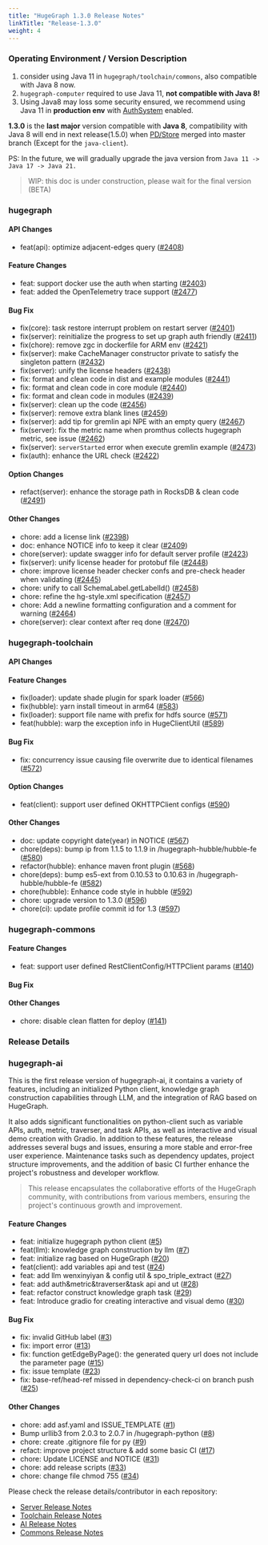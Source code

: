 ```yaml
---
title: "HugeGraph 1.3.0 Release Notes"
linkTitle: "Release-1.3.0"
weight: 4
---
```


### Operating Environment / Version Description

1. consider using Java 11 in `hugegraph/toolchain/commons`, also compatible with Java 8 now.
2. `hugegraph-computer` required to use Java 11, **not compatible with Java 8!**
3. Using Java8 may loss some security ensured, we recommend using Java 11 in **production env** with [AuthSystem](/docs/config/config-authentication/) enabled.

**1.3.0** is the **last major** version compatible with **Java 8**, compatibility with Java 8 will end in 
next release(1.5.0) when [PD/Store](https://github.com/apache/hugegraph/issues/2265) merged into 
master branch (Except for the `java-client`).

PS: In the future, we will gradually upgrade the java version from `Java 11 -> Java 17 -> Java 21.`

> WIP: this doc is under construction, please wait for the final version (BETA) 

### hugegraph

#### API Changes

* feat(api): optimize adjacent-edges query ([#2408](https://github.com/apache/incubator-hugegraph/pull/2408))

#### Feature Changes

- feat: support docker use the auth when starting ([#2403](https://github.com/apache/incubator-hugegraph/pull/2403))
- feat: added the OpenTelemetry trace support ([#2477](https://github.com/apache/incubator-hugegraph/pull/2477))

#### Bug Fix

- fix(core): task restore interrupt problem on restart server ([#2401](https://github.com/apache/incubator-hugegraph/pull/2401))
- fix(server): reinitialize the progress to set up graph auth friendly ([#2411](https://github.com/apache/incubator-hugegraph/pull/2411))
- fix(chore): remove zgc in dockerfile for ARM env ([#2421](https://github.com/apache/incubator-hugegraph/pull/2421))
- fix(server): make CacheManager constructor private to satisfy the singleton pattern ([#2432](https://github.com/apache/incubator-hugegraph/pull/2432))
- fix(server): unify the license headers ([#2438](https://github.com/apache/incubator-hugegraph/pull/2438))
- fix: format and clean code in dist and example modules ([#2441](https://github.com/apache/incubator-hugegraph/pull/2441))
- fix: format and clean code in core module ([#2440](https://github.com/apache/incubator-hugegraph/pull/2440))
- fix: format and clean code in modules ([#2439](https://github.com/apache/incubator-hugegraph/pull/2439))
- fix(server): clean up the code ([#2456](https://github.com/apache/incubator-hugegraph/pull/2456))
- fix(server): remove extra blank lines ([#2459](https://github.com/apache/incubator-hugegraph/pull/2459))
- fix(server): add tip for gremlin api NPE with an empty query ([#2467](https://github.com/apache/incubator-hugegraph/pull/2467))
- fix(server): fix the metric name when promthus collects hugegraph metric, see issue ([#2462](https://github.com/apache/incubator-hugegraph/pull/2462))
- fix(server): `serverStarted` error when execute gremlin example ([#2473](https://github.com/apache/incubator-hugegraph/pull/2473))
- fix(auth): enhance the URL check ([#2422](https://github.com/apache/incubator-hugegraph/pull/2422))

#### Option Changes

* refact(server): enhance the storage path in RocksDB & clean code ([#2491](https://github.com/apache/incubator-hugegraph/pull/2491))

#### Other Changes

- chore: add a license link ([#2398](https://github.com/apache/incubator-hugegraph/pull/2398))
- doc: enhance NOTICE info to keep it clear ([#2409](https://github.com/apache/incubator-hugegraph/pull/2409))
- chore(server): update swagger info for default server profile ([#2423](https://github.com/apache/incubator-hugegraph/pull/2423))
- fix(server): unify license header for protobuf file ([#2448](https://github.com/apache/incubator-hugegraph/pull/2448))
- chore: improve license header checker confs and pre-check header when validating ([#2445](https://github.com/apache/incubator-hugegraph/pull/2445))
- chore: unify to call SchemaLabel.getLabelId() ([#2458](https://github.com/apache/incubator-hugegraph/pull/2458))
- chore: refine the hg-style.xml specification ([#2457](https://github.com/apache/incubator-hugegraph/pull/2457))
- chore: Add a newline formatting configuration and a comment for warning ([#2464](https://github.com/apache/incubator-hugegraph/pull/2464))
- chore(server): clear context after req done ([#2470](https://github.com/apache/incubator-hugegraph/pull/2470))

### hugegraph-toolchain

#### API Changes

#### Feature Changes

* fix(loader): update shade plugin for spark loader ([#566](https://github.com/apache/incubator-hugegraph-toolchain/pull/566))
* fix(hubble): yarn install timeout in arm64 ([#583](https://github.com/apache/incubator-hugegraph-toolchain/pull/583))
* fix(loader): support file name with prefix for hdfs source ([#571](https://github.com/apache/incubator-hugegraph-toolchain/pull/571))
* feat(hubble): warp the exception info in HugeClientUtil ([#589](https://github.com/apache/incubator-hugegraph-toolchain/pull/589))

#### Bug Fix

* fix: concurrency issue causing file overwrite due to identical filenames ([#572](https://github.com/apache/incubator-hugegraph-toolchain/pull/572))

#### Option Changes

* feat(client): support user defined OKHTTPClient configs ([#590](https://github.com/apache/incubator-hugegraph-toolchain/pull/590)) 

#### Other Changes

* doc: update copyright date(year) in NOTICE ([#567](https://github.com/apache/incubator-hugegraph-toolchain/pull/567))
* chore(deps): bump ip from 1.1.5 to 1.1.9 in /hugegraph-hubble/hubble-fe ([#580](https://github.com/apache/incubator-hugegraph-toolchain/pull/580))
* refactor(hubble): enhance maven front plugin ([#568](https://github.com/apache/incubator-hugegraph-toolchain/pull/568))
* chore(deps): bump es5-ext from 0.10.53 to 0.10.63 in /hugegraph-hubble/hubble-fe ([#582](https://github.com/apache/incubator-hugegraph-toolchain/pull/582))
* chore(hubble): Enhance code style in hubble ([#592](https://github.com/apache/incubator-hugegraph-toolchain/pull/592))
* chore: upgrade version to 1.3.0 ([#596](https://github.com/apache/incubator-hugegraph-toolchain/pull/596))
* chore(ci): update profile commit id for 1.3 ([#597](https://github.com/apache/incubator-hugegraph-toolchain/pull/597))

### hugegraph-commons

#### Feature Changes

* feat: support user defined RestClientConfig/HTTPClient params ([#140](https://github.com/apache/incubator-hugegraph-commons/pull/140))

#### Bug Fix

#### Other Changes

* chore: disable clean flatten for deploy ([#141](https://github.com/apache/incubator-hugegraph-commons/pull/141))

### Release Details

### hugegraph-ai


This is the first release version of hugegraph-ai, it contains a variety of features, including 
an initialized Python client, knowledge graph construction capabilities through LLM, and the integration 
of RAG based on HugeGraph. 

It also adds significant functionalities on python-client such as variable APIs, 
auth, metric, traverser, and task APIs, as well as interactive and visual demo creation with Gradio.
In addition to these features, the release addresses several bugs and issues, ensuring a more stable 
and error-free user experience. Maintenance tasks such as dependency updates, project structure improvements, 
and the addition of basic CI further enhance the project's robustness and developer workflow.

> This release encapsulates the collaborative efforts of the HugeGraph community, with contributions 
> from various members, ensuring the project's continuous growth and improvement.


#### Feature Changes

* feat: initialize hugegraph python client ([#5](https://github.com/apache/incubator-hugegraph-ai/pull/5))
* feat(llm): knowledge graph construction by llm ([#7](https://github.com/apache/incubator-hugegraph-ai/pull/7))
* feat: initialize rag based on HugeGraph ([#20](https://github.com/apache/incubator-hugegraph-ai/pull/20))
* feat(client): add variables api and test ([#24](https://github.com/apache/incubator-hugegraph-ai/pull/24))
* feat: add llm wenxinyiyan & config util & spo_triple_extract ([#27](https://github.com/apache/incubator-hugegraph-ai/pull/27))
* feat: add auth&metric&traverser&task api and ut ([#28](https://github.com/apache/incubator-hugegraph-ai/pull/28))
* feat: refactor construct knowledge graph task ([#29](https://github.com/apache/incubator-hugegraph-ai/pull/29))
* feat: Introduce gradio for creating interactive and visual demo ([#30](https://github.com/apache/incubator-hugegraph-ai/pull/30))

#### Bug Fix

* fix: invalid GitHub label ([#3](https://github.com/apache/incubator-hugegraph-ai/pull/3))
* fix: import error ([#13](https://github.com/apache/incubator-hugegraph-ai/pull/13))
* fix: function getEdgeByPage(): the generated query url does not include the parameter page ([#15](https://github.com/apache/incubator-hugegraph-ai/pull/15))
* fix: issue template ([#23](https://github.com/apache/incubator-hugegraph-ai/pull/23))
* fix: base-ref/head-ref missed in dependency-check-ci on branch push ([#25](https://github.com/apache/incubator-hugegraph-ai/pull/25))

#### Other Changes

* chore: add asf.yaml and ISSUE_TEMPLATE ([#1](https://github.com/apache/incubator-hugegraph-ai/pull/1))
* Bump urllib3 from 2.0.3 to 2.0.7 in /hugegraph-python ([#8](https://github.com/apache/incubator-hugegraph-ai/pull/8))
* chore: create .gitignore file for py ([#9](https://github.com/apache/incubator-hugegraph-ai/pull/9))
* refact: improve project structure & add some basic CI ([#17](https://github.com/apache/incubator-hugegraph-ai/pull/17))
* chore: Update LICENSE and NOTICE ([#31](https://github.com/apache/incubator-hugegraph-ai/pull/31))
* chore: add release scripts ([#33](https://github.com/apache/incubator-hugegraph-ai/pull/33))
* chore: change file chmod 755 ([#34](https://github.com/apache/incubator-hugegraph-ai/pull/34))

Please check the release details/contributor in each repository:

- [Server Release Notes](https://github.com/apache/incubator-hugegraph/releases)
- [Toolchain Release Notes](https://github.com/apache/incubator-hugegraph-toolchain/releases)
- [AI Release Notes](https://github.com/apache/incubator-hugegraph-ai/releases)
- [Commons Release Notes](https://github.com/apache/incubator-hugegraph-commons/releases)
